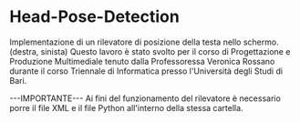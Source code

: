 # Head-Pose-Detection
Implementazione di un rilevatore di posizione della testa nello schermo. (destra, sinista)
Questo lavoro è stato svolto per il corso di Progettazione e Produzione Multimediale tenuto dalla Professoressa Veronica Rossano durante il corso Triennale di Informatica presso l'Università degli Studi di Bari.

---IMPORTANTE---
Ai fini del funzionamento del rilevatore è necessario porre il file XML e il file Python all'interno della stessa cartella.
